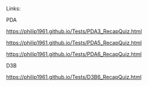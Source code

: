 Links:

PDA

https://philip1961.github.io/Tests/PDA3_RecapQuiz.html

https://philip1961.github.io/Tests/PDA5_RecapQuiz.html

https://philip1961.github.io/Tests/PDA6_RecapQuiz.html

D3B

https://philip1961.github.io/Tests/D3B6_RecapQuiz.html
